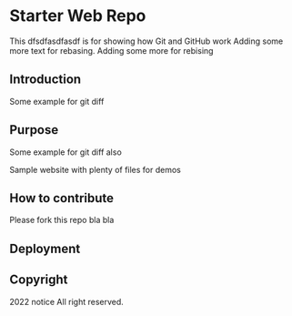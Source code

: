 # Starter Web Repo

This dfsdfasdfasdf is for showing how Git and GitHub work
Adding some more text for rebasing.
Adding some more for rebising

## Introduction

Some example for git diff

## Purpose

Some example for git diff also

Sample website with plenty of files for demos

## How to contribute

Please fork this repo bla bla

## Deployment

## Copyright

2022 notice All right reserved.